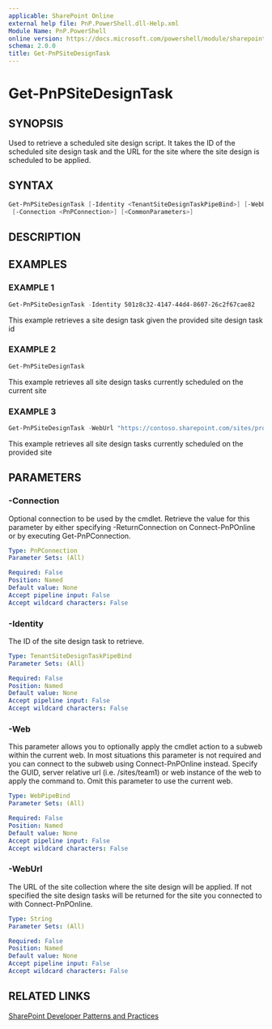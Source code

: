 ```yaml
---
applicable: SharePoint Online
external help file: PnP.PowerShell.dll-Help.xml
Module Name: PnP.PowerShell
online version: https://docs.microsoft.com/powershell/module/sharepoint-pnp/get-pnpsitedesigntask
schema: 2.0.0
title: Get-PnPSiteDesignTask
---
```


# Get-PnPSiteDesignTask

## SYNOPSIS
Used to retrieve a scheduled site design script. It takes the ID of the scheduled site design task and the URL for the site where the site design is scheduled to be applied.

## SYNTAX

```powershell
Get-PnPSiteDesignTask [-Identity <TenantSiteDesignTaskPipeBind>] [-WebUrl <String>] [-Web <WebPipeBind>]
 [-Connection <PnPConnection>] [<CommonParameters>]
```

## DESCRIPTION

## EXAMPLES

### EXAMPLE 1
```powershell
Get-PnPSiteDesignTask -Identity 501z8c32-4147-44d4-8607-26c2f67cae82
```

This example retrieves a site design task given the provided site design task id

### EXAMPLE 2
```powershell
Get-PnPSiteDesignTask
```

This example retrieves all site design tasks currently scheduled on the current site

### EXAMPLE 3
```powershell
Get-PnPSiteDesignTask -WebUrl "https://contoso.sharepoint.com/sites/project"
```

This example retrieves all site design tasks currently scheduled on the provided site

## PARAMETERS

### -Connection
Optional connection to be used by the cmdlet. Retrieve the value for this parameter by either specifying -ReturnConnection on Connect-PnPOnline or by executing Get-PnPConnection.

```yaml
Type: PnPConnection
Parameter Sets: (All)

Required: False
Position: Named
Default value: None
Accept pipeline input: False
Accept wildcard characters: False
```

### -Identity
The ID of the site design task to retrieve.

```yaml
Type: TenantSiteDesignTaskPipeBind
Parameter Sets: (All)

Required: False
Position: Named
Default value: None
Accept pipeline input: False
Accept wildcard characters: False
```

### -Web
This parameter allows you to optionally apply the cmdlet action to a subweb within the current web. In most situations this parameter is not required and you can connect to the subweb using Connect-PnPOnline instead. Specify the GUID, server relative url (i.e. /sites/team1) or web instance of the web to apply the command to. Omit this parameter to use the current web.

```yaml
Type: WebPipeBind
Parameter Sets: (All)

Required: False
Position: Named
Default value: None
Accept pipeline input: False
Accept wildcard characters: False
```

### -WebUrl
The URL of the site collection where the site design will be applied. If not specified the site design tasks will be returned for the site you connected to with Connect-PnPOnline.

```yaml
Type: String
Parameter Sets: (All)

Required: False
Position: Named
Default value: None
Accept pipeline input: False
Accept wildcard characters: False
```

## RELATED LINKS

[SharePoint Developer Patterns and Practices](https://aka.ms/sppnp)